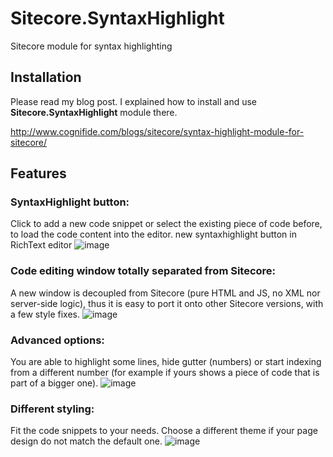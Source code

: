 # Sitecore.SyntaxHighlight
Sitecore module for syntax highlighting  

## Installation
Please read my blog post. I explained how to install and use **Sitecore.SyntaxHighlight** module there. 

http://www.cognifide.com/blogs/sitecore/syntax-highlight-module-for-sitecore/ 


## Features
### SyntaxHighlight button:
Click to add a new code snippet or select the existing piece of code before, to load the code content into the editor.
new syntaxhighlight button in RichText editor
![image](https://user-images.githubusercontent.com/6848691/36947193-e1835fbe-1fc8-11e8-8d5c-0e28b69e55b8.png)

### Code editing window totally separated from Sitecore:
A new window is decoupled from Sitecore (pure HTML and JS, no XML nor server-side logic), thus it is easy to port it onto other Sitecore versions, with a few style fixes.
![image](https://user-images.githubusercontent.com/6848691/36947196-e55cf582-1fc8-11e8-96aa-23a6fafc0cc1.png)

### Advanced options:
You are able to highlight some lines, hide gutter (numbers) or start indexing from a different number (for example if yours shows a piece of code that is part of a bigger one).
![image](https://user-images.githubusercontent.com/6848691/36947199-e8a96ee6-1fc8-11e8-97fe-6c05f48f66fd.png)

### Different styling:
Fit the code snippets to your needs. Choose a different theme if your page design do not match the default one.
![image](https://user-images.githubusercontent.com/6848691/36947201-ed15215a-1fc8-11e8-8a58-fe9f3b1ca739.png)
